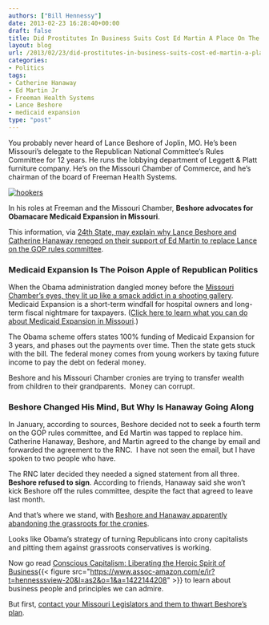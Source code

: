 ```yaml
---
authors: ["Bill Hennessy"]
date: 2013-02-23 16:28:40+00:00
draft: false
title: Did Prostitutes In Business Suits Cost Ed Martin A Place On The Rules Committee?
layout: blog
url: /2013/02/23/did-prostitutes-in-business-suits-cost-ed-martin-a-place-on-the-rules-committee/
categories:
- Politics
tags:
- Catherine Hanaway
- Ed Martin Jr
- Freeman Health Systems
- Lance Beshore
- medicaid expansion
type: "post"
---
```


You probably never heard of Lance Beshore of Joplin, MO. He’s been Missouri’s delegate to the Republican National Committee’s Rules Committee for 12 years. He runs the lobbying department of Leggett & Platt furniture company. He’s on the Missouri Chamber of Commerce, and he’s chairman of the board of Freeman Health Systems.

[![hookers](https://ludicrite.files.wordpress.com/2013/02/hookers_thumb1.jpg)
](https://ludicrite.files.wordpress.com/2013/02/hookers1.jpg)

In his roles at Freeman and the Missouri Chamber, **Beshore advocates for Obamacare Medicaid Expansion in Missouri**.

This information, via [24th State, may explain why Lance Beshore and Catherine Hanaway reneged on their support of Ed Martin to replace Lance on the GOP rules committee](https://www.24thstate.com/2013/02/subverting-the-gop-into-medicaid-expansion.html).


### Medicaid Expansion Is The Poison Apple of Republican Politics


When the Obama administration dangled money before the [Missouri Chamber’s eyes, they lit up like a smack addict in a shooting gallery](https://hennessysview.com/2013/02/02/dont-let-missouris-businesspeople-become-prostitutes-in-business-suits/). Medicaid Expansion is a short-term windfall for hospital owners and long-term fiscal nightmare for taxpayers. ([Click here to learn what you can do about Medicaid Expansion in Missouri](https://www.unitedformissouri.org/action-alert?id=MjI=#end).)

The Obama scheme offers states 100% funding of Medicaid Expansion for 3 years, and phases out the payments over time. Then the state gets stuck with the bill. The federal money comes from young workers by taxing future income to pay the debt on federal money.

Beshore and his Missouri Chamber cronies are trying to transfer wealth from children to their grandparents.  Money can corrupt.


### Beshore Changed His Mind, But Why Is Hanaway Going Along


In January, according to sources, Beshore decided not to seek a fourth term on the GOP rules committee, and Ed Martin was tapped to replace him. Catherine Hanaway, Beshore, and Martin agreed to the change by email and forwarded the agreement to the RNC.  I have not seen the email, but I have spoken to two people who have.

The RNC later decided they needed a signed statement from all three. **Beshore refused to sign**. According to friends, Hanaway said she won’t kick Beshore off the rules committee, despite the fact that agreed to leave last month.

And that’s where we stand, with [Beshore and Hanaway apparently abandoning the grassroots for the cronies](https://www.news.stlpublicradio.org/post/weeks-politically-speaking-podcast-20).

Looks like Obama’s strategy of turning Republicans into crony capitalists and pitting them against grassroots conservatives is working.

Now go read [Conscious Capitalism: Liberating the Heroic Spirit of Business](https://www.amazon.com/gp/product/1422144208/ref=as_li_ss_tl?ie=UTF8&camp=1789&creative=390957&creativeASIN=1422144208&linkCode=as2&tag=hennesssview-20){{< figure src="https://www.assoc-amazon.com/e/ir?t=hennesssview-20&l=as2&o=1&a=1422144208" >}}
to learn about business people and principles we can admire.

But first, [contact your Missouri Legislators and them to thwart Beshore’s plan](https://www.unitedformissouri.org/action-alert?id=MjI=#end).
